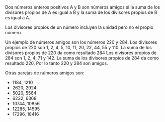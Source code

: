 
 Dos números enteros positivos A y B son números amigos si la suma de los divisores propios de A es igual a B y la suma de los divisores propios de B es igual a A.

 Los divisores propios de un número incluyen la unidad pero no el propio número.

 Un ejemplo de números amigos son los números 220 y 284.
 Los divisores propios de 220 son 1, 2, 4, 5, 10, 11, 20, 22, 44, 55 y 110.
 La suma de los divisores propios de 220 da como resultado 284
 Los divisores propios de 284 son 1, 2, 4, 71 y 142.
 La suma de los divisores propios de 284 da como resultado 220.
 Por lo tanto 220 y 284 son amigos.

 Otras parejas de números amigos son:
 - 1184,   1210
 - 2620,   2924
 - 5020,   5564
 - 6232,   6368
 - 10744, 10856
 - 12285, 14595
 - 17296, 18416
